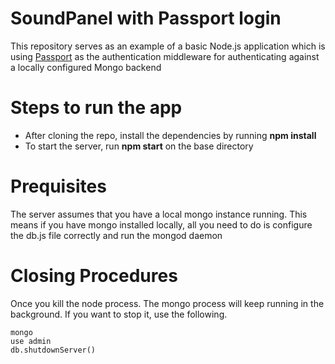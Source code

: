 SoundPanel with Passport login 
==============

This repository serves as an example of a basic Node.js application which is using [Passport](http://passportjs.org/) as the authentication middleware for authenticating against a locally configured Mongo backend

Steps to run the app
=====================
* After cloning the repo, install the dependencies by running **npm install**
* To start the server, run **npm start** on the base directory

Prequisites
============
The server assumes that you have a local mongo instance running. This means if you have mongo installed locally, all you need to do is configure the db.js file correctly and run the mongod daemon

Closing Procedures
============
Once you kill the node process. The mongo process will keep running in the background. If you want to stop it, use the following. 
```
mongo
use admin
db.shutdownServer()

```
